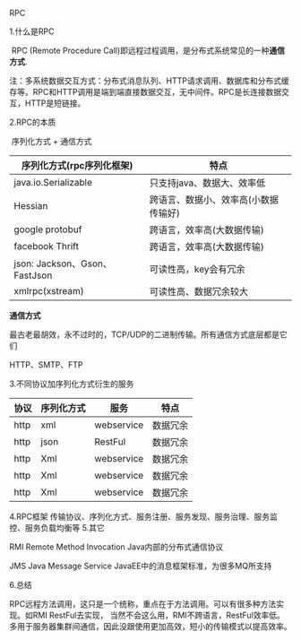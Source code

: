 RPC

1.什么是RPC

​	RPC (Remote Procedure Call)即远程过程调用，是分布式系统常见的一种**通信方式**.

​	注：多系统数据交互方式：分布式消息队列、HTTP请求调用、数据库和分布式缓存等。RPC和HTTP调用是端到端直接数据交互，无中间件。RPC是长连接数据交互，HTTP是短链接。

2.RPC的本质

​	序列化方式 + 通信方式

| 序列化方式(rpc序列化框架)           |特点|
| -------------------- |---|
| java.io.Serializable |只支持java、数据大、效率低|
|Hessian|跨语言、数据小、效率高(小数据传输好)|
|google protobuf|跨语言，效率高(大数据传输)|
|facebook Thrift|跨语言，效率高(大数据传输)|
|json: Jackson、Gson、FastJson|可读性高，key会有冗余|
|xmlrpc(xstream)|可读性高、数据冗余较大|

**通信方式**

最古老最胡效，永不过时的，TCP/UDP的二进制传输。所有通信方式底层都是它们

HTTP、SMTP、FTP

3.不同协议加序列化方式衍生的服务

| 协议 | 序列化方式 | 服务    |特点|
| ---- | ---------- | ---- | ---- |
| http | xml | webservice |数据冗余|
| http | json | RestFul |数据冗余|
| http | Xml | webservice |数据冗余|
| http | Xml | webservice |数据冗余|
| http | Xml | webservice |数据冗余|

4.RPC框架
传输协议、序列化方式、服务注册、服务发现、服务治理、服务监控、服务负载均衡等
5.其它

RMI Remote Method Invocation Java内部的分布式通信协议

JMS Java Message Service JavaEE中的消息框架标准，为很多MQ所支持

6.总结

RPC远程方法调用，这只是一个统称，重点在于方法调用。可以有很多种方法实现。如RMI RestFul去实现， 当然不会这么用，RMI不跨语言，RestFul效率低。多用于服务器集群间通信，因此没跟使用更加高效，短小的传输模式以提高效率。